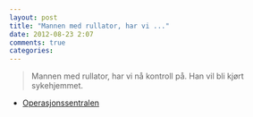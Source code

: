 ```yaml
---
layout: post
title: "Mannen med rullator, har vi ..."
date: 2012-08-23 2:07
comments: true
categories: 
---
```

> Mannen med rullator, har vi nå kontroll på. Han vil bli kjørt sykehjemmet. 
- [Operasjonssentralen](http://twitter.com/oslopolitiops/status/238563114084347904)
